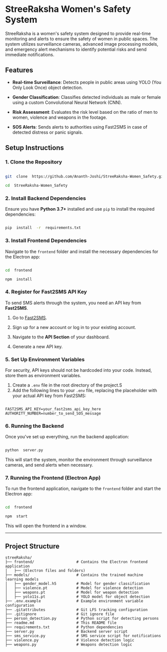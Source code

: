 # StreeRaksha Women's Safety System
StreeRaksha is a women's safety system designed to provide real-time monitoring and alerts to ensure the safety of women in public spaces. The system utilizes surveillance cameras, advanced image processing models, and emergency alert mechanisms to identify potential risks and send immediate notifications.

## Features

-  **Real-time Surveillance**: Detects people in public areas using YOLO (You Only Look Once) object detection.

-  **Gender Classification**: Classifies detected individuals as male or female using a custom Convolutional Neural Network (CNN).

-  **Risk Assessment**: Evaluates the risk level based on the ratio of men to women, violence and weapons in the footage.

-  **SOS Alerts**: Sends alerts to authorities using Fast2SMS in case of detected distress or panic signals.

## Setup Instructions

### 1. Clone the Repository

```bash

git  clone  https://github.com/Ananth-Joshi/StreeRaksha-Women_Safety.git

cd  StreeRaksha-Women_Safety

```
### 2. Install Backend Dependencies
Ensure you have **Python 3.7+** installed and use `pip` to install the required dependencies:

```bash

pip  install  -r  requirements.txt

```

### 3. Install Frontend Dependencies

Navigate to the `frontend` folder and install the necessary dependencies for the Electron app:

```bash

cd  frontend

npm  install

```

### 4. Register for Fast2SMS API Key

To send SMS alerts through the system, you need an API key from **Fast2SMS**.

1. Go to [Fast2SMS](https://fast2sms.com/).

2. Sign up for a new account or log in to your existing account.

3. Navigate to the **API Section** of your dashboard.

4. Generate a new API key.

### 5. Set Up Environment Variables

For security, API keys should not be hardcoded into your code. Instead, store them as environment variables.

1. Create a `.env` file in the root directory of the project.S
2. Add the following lines to your `.env` file, replacing the placeholder with your actual API key from Fast2SMS:

```

FAST2SMS_API_KEY=your_fast2sms_api_key_here
AUTHORITY_NUMBER=number_to_send_SOS_message 

```

### 6. Running the Backend

Once you've set up everything, run the backend application:

```bash

python  server.py

```
This will start the system, monitor the environment through surveillance cameras, and send alerts when necessary.

### 7. Running the Frontend (Electron App)
To run the frontend application, navigate to the `frontend` folder and start the Electron app:


```bash

cd  frontend

npm  start

```
This will open the frontend in a window.
  
---
## Project Structure

```
streeRaksha/
├── frontend/                   # Contains the Electron frontend application
│   ├── (Electron files and folders)
├── models/                     # Contains the trained machine learning models
│   ├── gender_model.h5         # Model for gender classification
│   ├── violence.pt             # Model for violence detection
│   ├── weapons.pt              # Model for weapon detection
│   ├── yolo11s.pt              # YOLO model for object detection
├── .env.example                # Example environment variable configuration
├── .gitattributes              # Git LFS tracking configuration
├── .gitignore                  # Git ignore file
├── person_detection.py         # Python script for detecting persons
├── readme.md                   # This README file
├── requirements.txt            # Python dependencies
├── server.py                   # Backend server script
├── sms_service.py              # SMS service script for notifications
├── violence.py                 # Violence detection logic
├── weapons.py                  # Weapons detection logic
```
